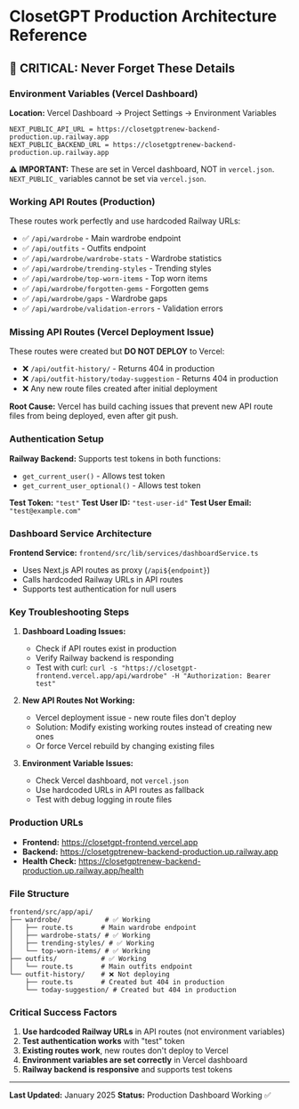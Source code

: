 # ClosetGPT Production Architecture Reference

## 🚨 CRITICAL: Never Forget These Details

### Environment Variables (Vercel Dashboard)
**Location:** Vercel Dashboard → Project Settings → Environment Variables

```
NEXT_PUBLIC_API_URL = https://closetgptrenew-backend-production.up.railway.app
NEXT_PUBLIC_BACKEND_URL = https://closetgptrenew-backend-production.up.railway.app
```

**⚠️ IMPORTANT:** These are set in Vercel dashboard, NOT in `vercel.json`. `NEXT_PUBLIC_` variables cannot be set via `vercel.json`.

### Working API Routes (Production)
These routes work perfectly and use hardcoded Railway URLs:

- ✅ `/api/wardrobe` - Main wardrobe endpoint
- ✅ `/api/outfits` - Outfits endpoint  
- ✅ `/api/wardrobe/wardrobe-stats` - Wardrobe statistics
- ✅ `/api/wardrobe/trending-styles` - Trending styles
- ✅ `/api/wardrobe/top-worn-items` - Top worn items
- ✅ `/api/wardrobe/forgotten-gems` - Forgotten gems
- ✅ `/api/wardrobe/gaps` - Wardrobe gaps
- ✅ `/api/wardrobe/validation-errors` - Validation errors

### Missing API Routes (Vercel Deployment Issue)
These routes were created but **DO NOT DEPLOY** to Vercel:

- ❌ `/api/outfit-history/` - Returns 404 in production
- ❌ `/api/outfit-history/today-suggestion` - Returns 404 in production
- ❌ Any new route files created after initial deployment

**Root Cause:** Vercel has build caching issues that prevent new API route files from being deployed, even after git push.

### Authentication Setup
**Railway Backend:** Supports test tokens in both functions:
- `get_current_user()` - Allows test token
- `get_current_user_optional()` - Allows test token

**Test Token:** `"test"`
**Test User ID:** `"test-user-id"`
**Test User Email:** `"test@example.com"`

### Dashboard Service Architecture
**Frontend Service:** `frontend/src/lib/services/dashboardService.ts`
- Uses Next.js API routes as proxy (`/api${endpoint}`)
- Calls hardcoded Railway URLs in API routes
- Supports test authentication for null users

### Key Troubleshooting Steps

1. **Dashboard Loading Issues:**
   - Check if API routes exist in production
   - Verify Railway backend is responding
   - Test with curl: `curl -s "https://closetgpt-frontend.vercel.app/api/wardrobe" -H "Authorization: Bearer test"`

2. **New API Routes Not Working:**
   - Vercel deployment issue - new route files don't deploy
   - Solution: Modify existing working routes instead of creating new ones
   - Or force Vercel rebuild by changing existing files

3. **Environment Variable Issues:**
   - Check Vercel dashboard, not `vercel.json`
   - Use hardcoded URLs in API routes as fallback
   - Test with debug logging in route files

### Production URLs
- **Frontend:** https://closetgpt-frontend.vercel.app
- **Backend:** https://closetgptrenew-backend-production.up.railway.app
- **Health Check:** https://closetgptrenew-backend-production.up.railway.app/health

### File Structure
```
frontend/src/app/api/
├── wardrobe/           # ✅ Working
│   ├── route.ts       # Main wardrobe endpoint
│   ├── wardrobe-stats/ # ✅ Working
│   ├── trending-styles/ # ✅ Working
│   └── top-worn-items/ # ✅ Working
├── outfits/           # ✅ Working
│   └── route.ts       # Main outfits endpoint
└── outfit-history/    # ❌ Not deploying
    ├── route.ts       # Created but 404 in production
    └── today-suggestion/ # Created but 404 in production
```

### Critical Success Factors
1. **Use hardcoded Railway URLs** in API routes (not environment variables)
2. **Test authentication works** with "test" token
3. **Existing routes work**, new routes don't deploy to Vercel
4. **Environment variables are set correctly** in Vercel dashboard
5. **Railway backend is responsive** and supports test tokens

---
**Last Updated:** January 2025
**Status:** Production Dashboard Working ✅
